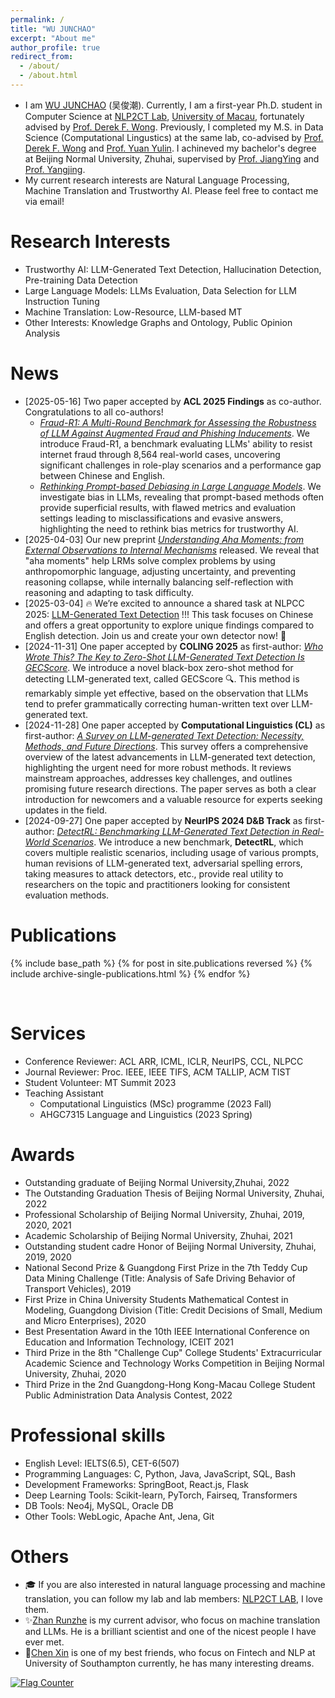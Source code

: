 ```yaml
---
permalink: /
title: "WU JUNCHAO"
excerpt: "About me"
author_profile: true
redirect_from: 
  - /about/
  - /about.html
---
```


- I am [WU JUNCHAO](https://junchaoiu.github.io) (吴俊潮). Currently, I am a first-year Ph.D. student in Computer Science at [NLP2CT Lab](http://nlp2ct.cis.umac.mo/), [University of Macau](https://www.um.edu.mo/), fortunately advised by [Prof. Derek F. Wong](https://www.fst.um.edu.mo/personal/derek-wong/). Previously, I completed my M.S. in Data Science (Computational Lingustics) at the same lab, co-advised by [Prof. Derek F. Wong](https://www.fst.um.edu.mo/personal/derek-wong/) and [Prof. Yuan Yulin](https://fah.um.edu.mo/yuan-yulin/). I achineved my bachelor's degree at Beijing Normal University, Zhuhai, supervised by [Prof. JiangYing](https://rsgyy.bnu.edu.cn/yjjg/glcxyjzx/glcxyjzxrcdw/97671.html) and [Prof. Yangjing](https://rsgyy.bnu.edu.cn/yjjg/yykxyjzx/rcdw2/97903.html). 
- My current research interests are Natural Language Processing, Machine Translation and Trustworthy AI. Please feel free to contact me via email!

Research Interests
======
- Trustworthy AI: LLM-Generated Text Detection, Hallucination Detection, Pre-training Data Detection
- Large Language Models: LLMs Evaluation, Data Selection for LLM Instruction Tuning
- Machine Translation: Low-Resource, LLM-based MT
- Other Interests: Knowledge Graphs and Ontology, Public Opinion Analysis

News
======
- [2025-05-16] Two paper accepted by **ACL 2025 Findings** as co-author. Congratulations to all co-authors!
  - *[Fraud-R1: A Multi-Round Benchmark for Assessing the Robustness of LLM Against Augmented Fraud and Phishing Inducements](https://arxiv.org/abs/2502.12904)*. We introduce Fraud-R1, a benchmark evaluating LLMs' ability to resist internet fraud through 8,564 real-world cases, uncovering significant challenges in role-play scenarios and a performance gap between Chinese and English. 
  - *[Rethinking Prompt-based Debiasing in Large Language Models](https://arxiv.org/abs/2503.09219)*. We investigate bias in LLMs, revealing that prompt-based methods often provide superficial results, with flawed metrics and evaluation settings leading to misclassifications and evasive answers, highlighting the need to rethink bias metrics for trustworthy AI.
- [2025-04-03] Our new preprint *[Understanding Aha Moments: from External Observations to Internal Mechanisms](https://arxiv.org/abs/2504.02956)* released. We reveal that "aha moments" help LRMs solve complex problems by using anthropomorphic language, adjusting uncertainty, and preventing reasoning collapse, while internally balancing self-reflection with reasoning and adapting to task difficulty.
- [2025-03-04] 🔥 We’re excited to announce a shared task at NLPCC 2025: [LLM-Generated Text Detection](https://github.com/NLP2CT/NLPCC-2025-Task1) !!! This task focuses on Chinese and offers a great opportunity to explore unique findings compared to English detection. Join us and create your own detector now! 🚀
- [2024-11-31] One paper accepted by **COLING 2025** as first-author: *[Who Wrote This? The Key to Zero-Shot LLM-Generated Text Detection Is GECScore](https://arxiv.org/abs/2405.04286)*. We introduce a novel black-box zero-shot method for detecting LLM-generated text, called GECScore 🔍. This method is remarkably simple yet effective, based on the observation that LLMs tend to prefer grammatically correcting human-written text over LLM-generated text.
- [2024-11-28] One paper accepted by **Computational Linguistics (CL)** as first-author: *[A Survey on LLM-generated Text Detection: Necessity, Methods, and Future Directions](https://arxiv.org/abs/2310.14724)*. This survey offers a comprehensive overview of the latest advancements in LLM-generated text detection, highlighting the urgent need for more robust methods. It reviews mainstream approaches, addresses key challenges, and outlines promising future research directions. The paper serves as both a clear introduction for newcomers and a valuable resource for experts seeking updates in the field.
- [2024-09-27] One paper accepted by **NeurIPS 2024 D&B Track** as first-author: *[DetectRL: Benchmarking LLM-Generated Text Detection in Real-World Scenarios](https://openreview.net/forum?id=ZGMkOikEyv)*. We introduce a new benchmark, **DetectRL**, which covers multiple realistic scenarios, including usage of various prompts, human revisions of LLM-generated text, adversarial spelling errors, taking measures to attack detectors, etc., provide real utility to researchers on the topic and practitioners looking for consistent evaluation methods.

<!-- 这是一个注释，读者看不到 - [2023-12-23] Really excited that my girlfriend and I published our first paper. It is worth commemorating this moment. Welcome to access it: *[Evolutionary game analysis of prefabricated buildings adoption under carbon emission trading scheme](https://www.sciencedirect.com/science/article/pii/S0360132323011484)*. -->
<!-- 这是一个注释，读者看不到 - [2023-10-23] Our survey paper on **LLM-generated Text Detection** is now available on arxiv: *[A Survey on LLM-generated Text Detection: Necessity, Methods, and Future Directions](https://arxiv.org/abs/2310.14724)*. -->
<!-- 这是一个注释，读者看不到 - [2023-10-13] One paper accepted by **MT Summit 2023** as co-author, and is now available on arxiv: *[Human-in-the-loop Machine Translation with Large Language Model](https://arxiv.org/abs/2310.08908)*.  -->

Publications
======
{% include base_path %}
{% for post in site.publications reversed %}
  {% include archive-single-publications.html %}
{% endfor %}

<br/>

Services
======
- Conference Reviewer: ACL ARR, ICML, ICLR, NeurIPS, CCL, NLPCC
- Journal Reviewer: Proc. IEEE, IEEE TIFS, ACM TALLIP, ACM TIST
- Student Volunteer: MT Summit 2023
- Teaching Assistant
  - Computational Linguistics (MSc) programme (2023 Fall)
  - AHGC7315 Language and Linguistics (2023 Spring)

Awards
======
- Outstanding graduate of Beijing Normal University,Zhuhai, 2022
- The Outstanding Graduation Thesis of Beijing Normal University, Zhuhai, 2022
- Professional Scholarship of Beijing Normal University, Zhuhai, 2019, 2020, 2021
- Academic Scholarship of Beijing Normal University, Zhuhai, 2021
- Outstanding student cadre Honor of Beijing Normal University, Zhuhai, 2019, 2020
- National Second Prize & Guangdong First Prize in the 7th Teddy Cup Data Mining Challenge (Title: Analysis of Safe Driving Behavior of Transport Vehicles), 2019
- First Prize in China University Students Mathematical Contest in Modeling, Guangdong Division (Title: Credit Decisions of Small, Medium and Micro Enterprises), 2020
- Best Presentation Award in the 10th IEEE International Conference on Education and Information Technology, ICEIT 2021
- Third Prize in the 8th "Challenge Cup" College Students' Extracurricular Academic Science and Technology Works Competition in Beijing Normal University, Zhuhai, 2020
- Third Prize in the 2nd Guangdong-Hong Kong-Macau College Student Public Administration Data Analysis Contest, 2022

Professional skills
======
* English Level: IELTS(6.5), CET-6(507)
* Programming Languages: C, Python, Java, JavaScript, SQL, Bash
* Development Frameworks: SpringBoot, React.js, Flask
* Deep Learning Tools: Scikit-learn, PyTorch, Fairseq, Transformers
* DB Tools: Neo4j, MySQL, Oracle DB
* Other Tools: WebLogic, Apache Ant, Jena, Git

Others
======
- 🎓 If you are also interested in natural language processing and machine translation, you can follow my lab and lab members: [NLP2CT LAB](http://nlp2ct.cis.um.edu.mo/), I love them.
- ✨[Zhan Runzhe](https://runzhe.me/) is my current advisor, who focus on machine translation and LLMs. He is a brilliant scientist and one of the nicest people I have ever met.
- 🌈[Chen Xin](https://github.com/Chen-X666) is one of my best friends, who focus on Fintech and NLP at University of Southampton currently, he has many interesting dreams.

<a href="https://info.flagcounter.com/kvwb"><img src="https://s11.flagcounter.com/count/kvwb/bg_FFFFFF/txt_000000/border_CCCCCC/columns_5/maxflags_15/viewers_0/labels_0/pageviews_0/flags_0/percent_0/" alt="Flag Counter" border="0"></a>
